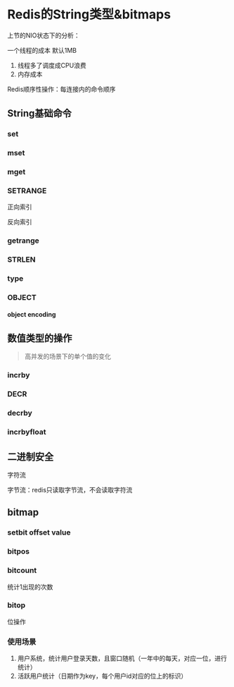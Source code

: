 # Redis的String类型&bitmaps

上节的NIO状态下的分析：

一个线程的成本 默认1MB

1. 线程多了调度成CPU浪费
2. 内存成本



Redis顺序性操作：每连接内的命令顺序



## String基础命令



### set



### mset



### mget

### SETRANGE

正向索引

反向索引

### getrange



### STRLEN

### type





### OBJECT

#### object encoding

## 数值类型的操作

> 高并发的场景下的单个值的变化

### incrby





### DECR

### decrby



### incrbyfloat



## 二进制安全

字符流

字节流：redis只读取字节流，不会读取字符流



## bitmap



### setbit offset value



### bitpos



### bitcount

统计1出现的次数

### bitop

位操作



### 使用场景

1. 用户系统，统计用户登录天数，且窗口随机（一年中的每天，对应一位，进行统计）
2. 活跃用户统计（日期作为key，每个用户id对应的位上的标识）

